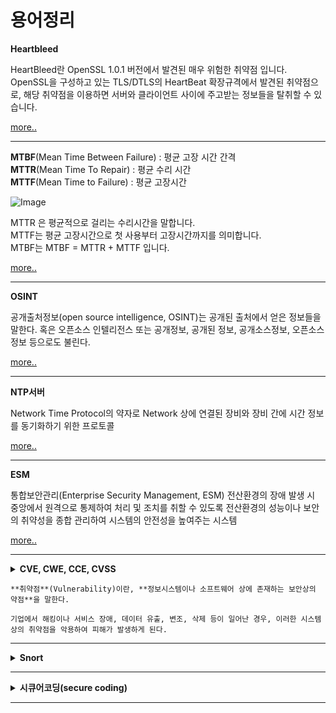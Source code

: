 
# 용어정리

**Heartbleed** 

HeartBleed란 OpenSSL 1.0.1 버전에서 발견된 매우 위험한 취약점 입니다. OpenSSL을 구성하고 있는 TLS/DTLS의 HeartBeat 확장규격에서 발견된 취약점으로, 해당 취약점을 이용하면 서버와 클라이언트 사이에 주고받는 정보들을 탈취할 수 있습니다.

[more..](https://blog.alyac.co.kr/76)

---

**MTBF**(Mean Time Between Failure) : 평균 고장 시간 간격<br/>
**MTTR**(Mean Time To Repair) : 평균 수리 시간<br/>
**MTTF**(Mean Time to Failure) : 평균 고장시간<br/>

![Image](https://user-images.githubusercontent.com/76420201/104976336-570feb80-5a40-11eb-943f-20656fe1861c.png)

MTTR 은 평균적으로 걸리는 수리시간을 말합니다.<br/>
MTTF는 평균 고장시간으로 첫 사용부터 고장시간까지를 의미합니다.<br/>
MTBF는 MTBF = MTTR + MTTF 입니다.<br/>

[more..](https://m.blog.naver.com/sigmagil/222000246303)

---

**OSINT**

공개출처정보(open source intelligence, OSINT)는 공개된 출처에서 얻은 정보들을 말한다. 혹은 오픈소스 인텔리전스 또는 공개정보, 공개된 정보, 공개소스정보, 오픈소스정보 등으로도 불린다.

[more..](https://mrrootable.tistory.com/90)

---

**NTP서버**

Network Time Protocol의 약자로 Network 상에 연결된 장비와 장비 간에 시간 정보를 동기화하기 위한 프로토콜

[more..](https://aorica.tistory.com/46)

---

**ESM**

통합보안관리(Enterprise Security Management, ESM) 전산환경의 장애 발생 시 중앙에서 원격으로 통제하여 처리 및 조치를 취할 수 있도록 전산환경의 성능이나 보안의 취약성을 종합 관리하여 시스템의 안전성을 높여주는 시스템

[more..](https://m.blog.naver.com/PostView.nhn?blogId=on21life&logNo=221388898666&proxyReferer=https:%2F%2Fwww.google.com%2F)

---

<details markdown="1">
<summary><b>CVE, CWE, CCE, CVSS</b></summary>

<br>
CVE(Common Vulnerabilities and Exposures): 컴퓨터 하드웨어 또는 소프트웨어 결함이나 체계, 설계상의 취약점 <br/>
CWE(Common Weakness Enumeration): 다양한 언어 (C, C++, C#, Python..) 및 아키텍쳐, 디자인 설계, 코딩 등의 개발단계에서 발생가능한 취약점<br/>
CCE(Common Configuration Enumeration): 사용자에게 허용된 권한 이상의 동작을 허용하거나, 범위 이상의 정보 열람, 변조, 유출을 가능하게 하는 시스템 설정 상의 취약점<br/>

CVSS(Common Vulnerability Scoring System):<br/>

CVSS는 공통 취약점 등급 시스템으로 해석할 수 있으며, 취약점 위험도를 계산할 수 있는 개방형 프레임워크이다. 취약점의 위험도 평가를 위해 취약점의 접근 경로, 복잡성, 인증 여부, 사용자 인터페이스, 기밀성, 무결성, 가용성 등 여러 항목을 사용한다. 점수를 계산할 수 있는 사이트는 NIST(National Institute of Standards and Technology)에서 관리하고 있는 NVD에서 제공하고 있다.<br/>

[more..](https://m.blog.naver.com/lhi5693/221676723094)

</details>

```note
**취약점**(Vulnerability)이란, **정보시스템이나 소프트웨어 상에 존재하는 보안상의 약점**을 말한다.

기업에서 해킹이나 서비스 장애, 데이터 유출, 변조, 삭제 등이 일어난 경우, 이러한 시스템 상의 취약점을 악용하여 피해가 발생하게 된다.
```

---

<details markdown="2">
<summary><b>Snort</b></summary>

<br/>
스노트(snort)는 오픈소스 네트워크 침입 탐지 시스템이다. 또한, 침입 탐지 시스템 IDS의 대명사로 사용된다.<br/>

[more..](https://nan491.tistory.com/entry/VMware-Snort%EC%97%90-%EB%8C%80%ED%95%98%EC%97%AC-%EC%95%8C%EC%95%84%EB%B3%B4%EA%B8%B0-%EC%8B%A4%EC%8A%B5%ED%95%98%EA%B8%B0-1)

</details>

---

<details markdown="3">
<summary><b>시큐어코딩(secure coding)</b></summary>

<br>
소프트웨어(SW)를 개발함에 있어 개발자의 실수, 논리적 오류 등으로 인해 SW에 내포될 수 있는 보안취약점(vulnerability)을 배제하기 위한 코딩 기법을 뜻 한다. 

[more..](https://m.blog.naver.com/PostView.nhn?blogId=gs_info&logNo=220707616924&proxyReferer=https:%2F%2Fwww.google.com%2F)

</details>

---
